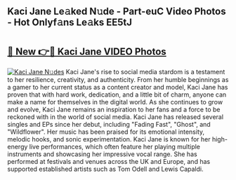 ## Kaci Jane Le𝚊ked N𝚞de - Part-euC Video Photos - Hot Onlyf𝚊ns Le𝚊ks EE5tJ

# <h2><a href="http://ac28200.deff.icu/?id=Kaci+Jane">🔗 New 👉🔴 Kaci Jane VIDEO Photos</a></h2>

[![Kaci Jane N𝚞des](https://i.imgur.com/rIISA9y.gif)](http://ac28200.deff.icu/?id=Kaci+Jane)
Kaci Jane's rise to social media stardom is a testament to her resilience, creativity, and authenticity. From her humble beginnings as a gamer to her current status as a content creator and model, Kaci Jane has proven that with hard work, dedication, and a little bit of charm, anyone can make a name for themselves in the digital world. As she continues to grow and evolve, Kaci Jane remains an inspiration to her fans and a force to be reckoned with in the world of social media. Kaci Jane has released several singles and EPs since her debut, including "Fading Fast", "Ghost", and "Wildflower". Her music has been praised for its emotional intensity, melodic hooks, and sonic experimentation. Kaci Jane is known for her high-energy live performances, which often feature her playing multiple instruments and showcasing her impressive vocal range. She has performed at festivals and venues across the UK and Europe, and has supported established artists such as Tom Odell and Lewis Capaldi.
